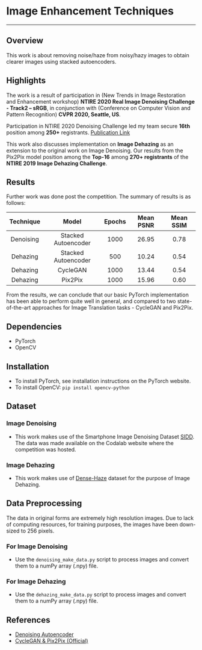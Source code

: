 # Image Enhancement Techniques

***
## Overview
This work is about removing noise/haze from noisy/hazy images to obtain clearer images using stacked autoencoders.

## Highlights
The work is a result of participation in (New Trends in Image Restoration and Enhancement workshop) **NTIRE 2020 Real Image Denoising Challenge - Track2 – sRGB**, in conjunction with (Conference on Computer Vision and Pattern Recognition) **CVPR 2020, Seattle, US**.

Participation in NTIRE 2020 Denoising Challenge led my team secure **16th** position among **250+** registrants. [Publication Link](https://arxiv.org/abs/2005.04117)

This work also discusses implementation on **Image Dehazing** as an extension to the original work on Image Denoising. Our results from the Pix2Pix model position among the **Top-16** among **270+ registrants** of the **NTIRE 2019 Image Dehazing Challenge**.

## Results
Further work was done post the competition. The summary of results is as follows: 

| Technique | Model  | Epochs | Mean PSNR | Mean SSIM |
| :---:   | :-: | :-: | :-: | :-: |
| Denoising | Stacked Autoencoder | 1000 | 26.95 | 0.78 |
| Dehazing | Stacked Autoencoder | 500 | 10.24 | 0.54 |
| Dehazing | CycleGAN | 1000 | 13.44 | 0.54 |
| Dehazing | Pix2Pix | 1000 | 15.96 | 0.60 |

From the results, we can conclude that our basic PyTorch implementation has been able to perform quite well in general, and compared to two state-of-the-art approaches for Image Translation tasks - CycleGAN and Pix2Pix.

## Dependencies
 - PyTorch
 - OpenCV
 
 ## Installation
 - To install PyTorch, see installation instructions on the PyTorch website.
 - To install OpenCV: `pip install opencv-python`
 
## Dataset

### Image Denoising
- This work makes use of the Smartphone Image Denoising Dataset [SIDD](https://www.eecs.yorku.ca/~kamel/sidd/). The data was made available on the Codalab website where the competition was hosted.

### Image Dehazing
- This work makes use of [Dense-Haze](https://arxiv.org/abs/1904.02904) dataset for the purpose of Image Dehazing. 

## Data Preprocessing
The data in original forms are extremely high resolution images. Due to lack of computing resources, for training purposes, the images have been down-sized to 256 pixels.

### For Image Denoising
- Use the `denoising_make_data.py` script to process images and convert them to a numPy array (.npy) file.

### For Image Dehazing
- Use the `dehazing_make_data.py` script to process images and convert them to a numPy array (.npy) file. 

## References
* [Denoising Autoencoder](https://github.com/GunhoChoi/Kind-PyTorch-Tutorial/blob/master/07_Denoising_Autoencoder/Denoising_Autoencoder.ipynb)
* [CycleGAN & Pix2Pix (Official)](https://github.com/junyanz/pytorch-CycleGAN-and-pix2pix)

 
